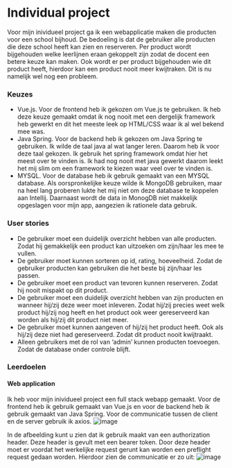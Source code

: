# Individual project
Voor mijn inividueel project ga ik een webapplicatie maken die producten voor een school bijhoud. De bedoeling is dat de gebruiker alle producten die deze school heeft kan zien en reserveren. Per product wordt bijgehouden welke leerlijnen eraan gekoppelt zijn zodat de docent een betere keuze kan maken. Ook wordt er per product bijgehouden wie dit product heeft, hierdoor kan een product nooit meer kwijtraken. Dit is nu namelijk wel nog een probleem.

### Keuzes

  - Vue.js. Voor de frontend heb ik gekozen om Vue.js te gebruiken. Ik heb deze keuze gemaakt omdat ik nog nooit met een dergelijk framework heb gewerkt en dit het meeste leek op HTML/CSS waar ik al wel bekend mee was.
  - Java Spring. Voor de backend heb ik gekozen om Java Spring te gebruiken. Ik wilde de taal java al wat langer leren. Daarom heb ik voor deze taal gekozen. Ik gebruik het spring framework omdat hier het meest over te vinden is. Ik had nog nooit met java gewerkt daarom leekt het mij slim om een framework te kiezen waar veel over te vinden is.
  - MYSQL. Voor de database heb ik gebruik gemaakt van een MYSQL database. Als oorspronkelijke keuze wilde ik MongoDB gebruiken, maar na heel lang proberen lukte het mij niet om deze database te koppelen aan Intellij. Daarnaast wordt de data in MonogDB niet makkelijk opgeslagen voor mijn app, aangezien ik rationele data gebruik.

### User stories

  - De gebruiker moet een duidelijk overzicht hebben van alle producten. Zodat hij gemakkelijk een product kan uitzoeken om zijn/haar les mee te vullen.
  - De gebruiker moet kunnen sorteren op id, rating, hoeveelheid. Zodat de gebruiker producten kan gebruiken die het beste bij zijn/haar les passen.
  - De gebruiker moet een product van tevoren kunnen reserveren. Zodat hij nooit mispakt op dit product.
  - De gebruiker moet een duidelijk overzicht hebben van zijn producten en wanneer hij/zij deze weer moet inleveren. Zodat hij/zij precies weet welk product hij/zij nog heeft en het product ook weer gereserveerd kan worden als hij/zij dit product niet meer.
  - De gebruiker moet kunnen aangeven of hij/zij het product heeft. Ook als hij/zij deze niet had gereserveerd. Zodat dit product nooit kwijtraakt.
  - Alleen gebruikers met de rol van ‘admin’ kunnen producten toevoegen. Zodat de database onder controle blijft.

### Leerdoelen

#### Web application
Ik heb voor mijn inividueel project een full stack webapp gemaakt. Voor de frontend heb ik gebruik gemaakt van Vue.js en voor de backend heb ik gebruik gemaakt van Java Spring. Voor de communicatie tussen de client en de server gebruik ik axios.
![image](https://user-images.githubusercontent.com/113592556/202159213-cdf4cafe-fc5f-46ef-8abe-a10606581785.png)

In de afbeelding kunt u zien dat ik gebruik maakt van een authorization header. Deze header is gevult met een bearer token. Door deze header moet er voordat het werkelijke request gerunt kan worden een preflight request gedaan worden. Hierdoor zien de communicatie er zo uit:
![image](https://user-images.githubusercontent.com/113592556/202164303-264ccd7b-bf6c-429a-8956-da0b1f07e553.png)


